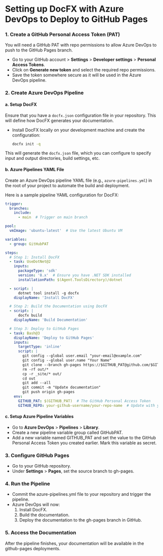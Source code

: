 # Setting up DocFX with Azure DevOps to Deploy to GitHub Pages


### 1. **Create a GitHub Personal Access Token (PAT)**
You will need a GitHub PAT with repo permissions to allow Azure DevOps to push to the GitHub Pages branch.

- Go to your GitHub account > **Settings** > **Developer settings** > **Personal Access Tokens**.
- Click on **Generate new token** and select the required repo permissions.
- Save the token somewhere secure as it will be used in the Azure DevOps pipeline.

### 2. **Create Azure DevOps Pipeline**

#### a. **Setup DocFX**
Ensure that you have a `docfx.json` configuration file in your repository. This will define how DocFX generates your documentation.

- Install DocFX locally on your development machine and create the configuration:

  ```bash
  docfx init -q
  ```

This will generate the `docfx.json` file, which you can configure to specify input and output directories, build settings, etc.

#### b. **Azure Pipelines YAML File**

Create an Azure DevOps pipeline YAML file (e.g., `azure-pipelines.yml`) in the root of your project to automate the build and deployment.

Here is a sample pipeline YAML configuration for DocFX:

```yaml
trigger:
  branches:
    include:
      - main  # Trigger on main branch

pool:
  vmImage: 'ubuntu-latest'  # Use the latest Ubuntu VM

variables:
  - group: GitHubPAT

steps:
  # Step 1: Install DocFX
  - task: UseDotNet@2
    inputs:
      packageType: 'sdk'
      version: '8.x'  # Ensure you have .NET SDK installed
      installationPath: $(Agent.ToolsDirectory)/dotnet

  - script: |
      dotnet tool install -g docfx
    displayName: 'Install DocFX'

  # Step 2: Build the Documentation using DocFX
  - script: |
      docfx build
    displayName: 'Build Documentation'

  # Step 3: Deploy to GitHub Pages
  - task: Bash@3
    displayName: 'Deploy to GitHub Pages'
    inputs:
      targetType: 'inline'
      script: |
        git config --global user.email "your-email@example.com"
        git config --global user.name "Your Name"
        git clone --branch gh-pages https://$GITHUB_PAT@github.com/$GITHUB_REPO.git out
        rm -rf out/*
        cp -r _site/* out/
        cd out
        git add --all
        git commit -m "Update documentation"
        git push origin gh-pages
    env:
      GITHUB_PAT: $(GITHUB_PAT)  # The GitHub Personal Access Token
      GITHUB_REPO: your-github-username/your-repo-name  # Update with your repo details
```

#### c. **Setup Azure Pipeline Variables**

- Go to **Azure DevOps** > **Pipelines** > **Library**.
- Create a new pipeline variable group called GitHubPAT.
- Add a new variable named GITHUB_PAT and set the value to the GitHub Personal Access Token you created earlier. Mark this variable as secret.

### 3. **Configure GitHub Pages**

- Go to your GitHub repository.
- Under **Settings** > **Pages**, set the source branch to gh-pages.

### 4. **Run the Pipeline**

- Commit the azure-pipelines.yml file to your repository and trigger the pipeline.
- Azure DevOps will now:
  1. Install DocFX.
  2. Build the documentation.
  3. Deploy the documentation to the gh-pages branch in GitHub.

### 5. **Access the Documentation**

After the pipeline finishes, your documentation will be available in the github-pages deployments.